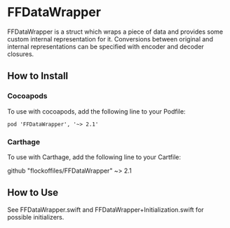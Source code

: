 # FFDataWrapper

FFDataWrapper is a struct which wraps a piece of data and provides some custom internal representation for it.
Conversions between original and internal representations can be specified with encoder and decoder closures.


## How to Install

### Cocoapods

To use with cocoapods, add the following line to your Podfile:

```
pod 'FFDataWrapper', '~> 2.1'
```

### Carthage

To use with Carthage, add the following line to your Cartfile:

github "flockoffiles/FFDataWrapper" ~> 2.1
## How to Use

See FFDataWrapper.swift and FFDataWrapper+Initialization.swift for possible initializers.





